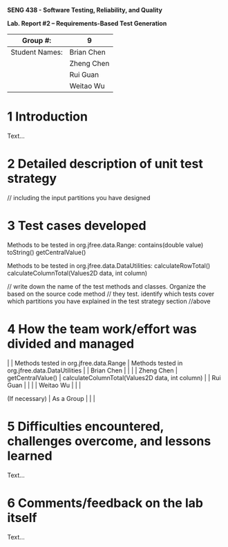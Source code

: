 **SENG 438 - Software Testing, Reliability, and Quality**

**Lab. Report \#2 – Requirements-Based Test Generation**

| Group \#:      |  9  |
| -------------- | --- |
| Student Names: | Brian Chen  |
|                | Zheng Chen  |
|                | Rui Guan    |
|                | Weitao Wu   |

# 1 Introduction

Text…

# 2 Detailed description of unit test strategy

// including the input partitions you have designed

# 3 Test cases developed

Methods to be tested in org.jfree.data.Range: 
contains(double value)
toString()
getCentralValue()   

Methods to be tested in org.jfree.data.DataUtilities: 
calculateRowTotal()
calculateColumnTotal(Values2D data, int column)


// write down the name of the test methods and classes. Organize the based on
the source code method // they test. identify which tests cover which partitions
you have explained in the test strategy section //above

# 4 How the team work/effort was divided and managed
|             |  Methods tested in org.jfree.data.Range   |   Methods tested in org.jfree.data.DataUtilities   |
| Brian Chen  |                                           |                                                    |
| Zheng Chen  | getCentralValue()                         | calculateColumnTotal(Values2D data, int column)    |
| Rui Guan    |                                           |                                                    |
| Weitao Wu   |                                           |                                                    |

(If necessary)
| As a Group  |                                           |                                                    | 


# 5 Difficulties encountered, challenges overcome, and lessons learned

Text…

# 6 Comments/feedback on the lab itself

Text…
